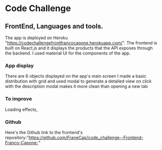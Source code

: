 # Code Challenge

## FrontEnd, Languages and tools.
The app is deployed on Heroku "https://codechallengefrontfrancocapone.herokuapp.com/". The frontend
is built on React.js and it displays the products
that the API exposes through the backend.
 I used material UI for the components of the app.

### App display
 There are 6 objects displayed on the app's main screen
 I made a basic distribution with grid and used modal to generate a detailed view on click with the description
 modal makes it more clean than opening a new tab

### To improve
  Loading effects, 

### Github
Here's the Github link to the frontend's repository:"https://github.com/FraneCap/code_challenge--Frontend-Franco-Capone-"
